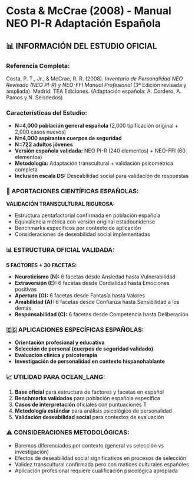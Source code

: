 # Costa & McCrae (2008) - Manual NEO PI-R Adaptación Española

## 📊 INFORMACIÓN DEL ESTUDIO OFICIAL

### **Referencia Completa:**
Costa, P. T., Jr., & McCrae, R. R. (2008). *Inventario de Personalidad NEO Revisado (NEO PI-R) y NEO-FFI Manual Profesional* (3ª Edición revisada y ampliada). Madrid: TEA Ediciones. (Adaptación española: A. Cordero, A. Pamos y N. Seisdedos)

### **Características del Estudio:**
- **N=4,000 población general española** (2,000 tipificación original + 2,000 casos nuevos)
- **N=4,000 aspirantes cuerpos de seguridad**  
- **N=722 adultos jóvenes**
- **Versión española validada:** NEO PI-R (240 elementos) + NEO-FFI (60 elementos)
- **Metodología:** Adaptación transcultural + validación psicométrica completa
- **Inclusión escala DS:** Deseabilidad social para validación de respuestas

### **🎯 APORTACIONES CIENTÍFICAS ESPAÑOLAS:**
**VALIDACIÓN TRANSCULTURAL RIGUROSA:**
- Estructura pentafactorial confirmada en población española
- Equivalencia métrica con versión original estadounidense
- Benchmarks específicos por contexto de aplicación
- Consideraciones de deseabilidad social implementadas

### **📊 ESTRUCTURA OFICIAL VALIDADA:**
**5 FACTORES + 30 FACETAS:**
- **Neuroticismo (N):** 6 facetas desde Ansiedad hasta Vulnerabilidad
- **Extraversión (E):** 6 facetas desde Cordialidad hasta Emociones positivas  
- **Apertura (O):** 6 facetas desde Fantasía hasta Valores
- **Amabilidad (A):** 6 facetas desde Confianza hasta Sensibilidad a los demás
- **Responsabilidad (C):** 6 facetas desde Competencia hasta Deliberación

### **🇪🇸 APLICACIONES ESPECÍFICAS ESPAÑOLAS:**
- **Orientación profesional y educativa**
- **Selección de personal (cuerpos de seguridad validado)**
- **Evaluación clínica y psicoterapia**
- **Investigación de personalidad en contexto hispanohablante**

### **📈 UTILIDAD PARA OCEAN_LANG:**
1. **Base oficial** para estructura de factores y facetas en español
2. **Benchmarks validados** para población española específica
3. **Casos de interpretación** oficiales con puntuaciones T
4. **Metodología estándar** para análisis psicológico de personalidad
5. **Validación deseabilidad social** para contextos de evaluación

### **⚠️ CONSIDERACIONES METODOLÓGICAS:**
- Baremos diferenciados por contexto (general vs selección vs investigación)
- Efectos de deseabilidad social significativos en procesos de selección  
- Validez transcultural confirmada pero con matices culturales españoles
- Aplicación profesional requiere cualificación psicológica apropiada
